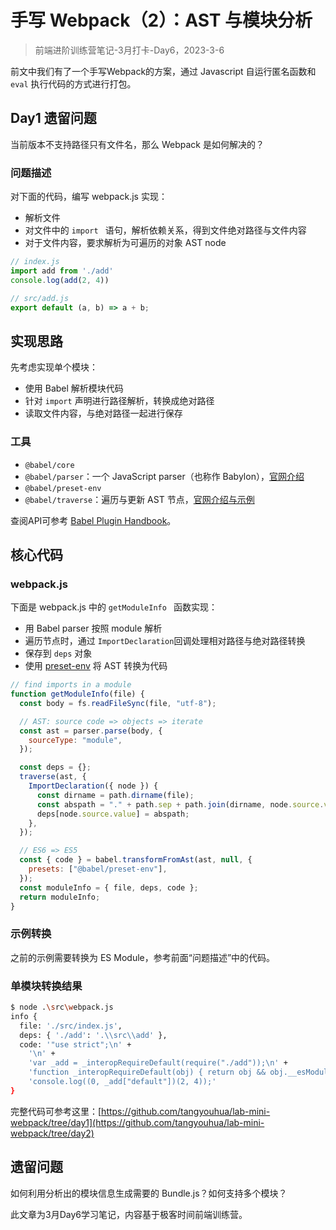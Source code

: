 # 手写 Webpack（2）：AST 与模块分析

> 前端进阶训练营笔记-3月打卡-Day6，2023-3-6

前文中我们有了一个手写Webpack的方案，通过 Javascript 自运行匿名函数和 `eval` 执行代码的方式进行打包。

## Day1 遗留问题

当前版本不支持路径只有文件名，那么 Webpack 是如何解决的？

### 问题描述

对下面的代码，编写 webpack.js 实现：

- 解析文件
- 对文件中的 `import ` 语句，解析依赖关系，得到文件绝对路径与文件内容
- 对于文件内容，要求解析为可遍历的对象 AST node

```JavaScript
// index.js
import add from './add'
console.log(add(2, 4))

// src/add.js
export default (a, b) => a + b;
```

## 实现思路

先考虑实现单个模块：

- 使用 Babel 解析模块代码
- 针对 `import` 声明进行路径解析，转换成绝对路径
- 读取文件内容，与绝对路径一起进行保存

### 工具

- `@babel/core` 
- `@babel/parser`：一个 JavaScript parser（也称作 Babylon），[官网介绍](https://babeljs.io/docs/babel-parser)
- `@babel/preset-env`
- `@babel/traverse`：遍历与更新 AST 节点，[官网介绍与示例](https://babeljs.io/docs/babel-traverse)

查阅API可参考 [Babel Plugin Handbook](https://github.com/jamiebuilds/babel-handbook/blob/master/translations/en/plugin-handbook.md)。

## 核心代码

### webpack.js

下面是 webpack.js 中的 `getModuleInfo ` 函数实现：

- 用 Babel parser 按照 module 解析
- 遍历节点时，通过 `ImportDeclaration`回调处理相对路径与绝对路径转换
- 保存到 `deps` 对象
- 使用 [preset-env](https://babeljs.io/docs/env) 将 AST 转换为代码

```JavaScript
// find imports in a module
function getModuleInfo(file) {
  const body = fs.readFileSync(file, "utf-8");

  // AST: source code => objects => iterate
  const ast = parser.parse(body, {
    sourceType: "module",
  });

  const deps = {};
  traverse(ast, {
    ImportDeclaration({ node }) {
      const dirname = path.dirname(file);
      const abspath = "." + path.sep + path.join(dirname, node.source.value);
      deps[node.source.value] = abspath;
    },
  });

  // ES6 => ES5
  const { code } = babel.transformFromAst(ast, null, {
    presets: ["@babel/preset-env"],
  });
  const moduleInfo = { file, deps, code };
  return moduleInfo;
}
```

### 示例转换

之前的示例需要转换为 ES Module，参考前面“问题描述”中的代码。

### 单模块转换结果

```Bash
$ node .\src\webpack.js
info {
  file: './src/index.js',
  deps: { './add': '.\\src\\add' },
  code: '"use strict";\n' +
    '\n' +
    'var _add = _interopRequireDefault(require("./add"));\n' +
    'function _interopRequireDefault(obj) { return obj && obj.__esModule ? obj : { "default": obj }; }\n' +
    'console.log((0, _add["default"])(2, 4));'
}
```

完整代码可参考这里：[https://github.com/tangyouhua/lab-mini-webpack/tree/day1](https://github.com/tangyouhua/lab-mini-webpack/tree/day2)

## 遗留问题

如何利用分析出的模块信息生成需要的 Bundle.js？如何支持多个模块？

此文章为3月Day6学习笔记，内容基于极客时间前端训练营。
